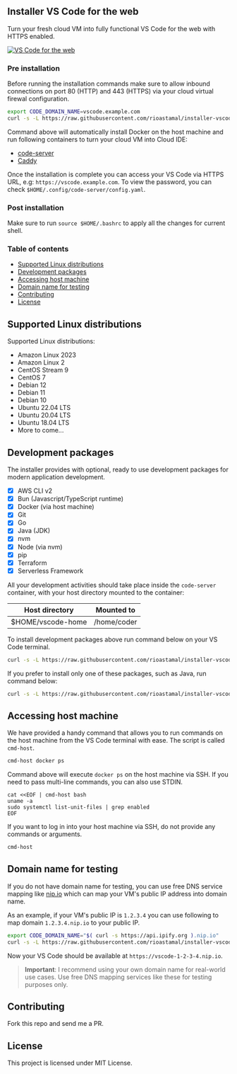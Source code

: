 ## Installer VS Code for the web

Turn your fresh cloud VM into fully functional VS Code for the web with HTTPS enabled.

[![VS Code for the web](https://github-production-user-asset-6210df.s3.amazonaws.com/469847/275779903-a1b52a3a-6dd7-4b6a-a754-3071fb662ac5.jpg)](https://github-production-user-asset-6210df.s3.amazonaws.com/469847/275777169-60a3fe97-3296-479a-a772-4c0649ff794b.png)

### Pre installation

Before running the installation commands make sure to allow inbound connections on port 80 (HTTP) and 443 (HTTPS) via your cloud virtual firewal configuration.

```sh
export CODE_DOMAIN_NAME=vscode.example.com
curl -s -L https://raw.githubusercontent.com/rioastamal/installer-vscode-for-web/main/install.sh | bash -s -- --core
```

Command above will automatically install Docker on the host machine and run following containers to turn your cloud VM into Cloud IDE:

- [code-server](https://github.com/coder/code-server)
- [Caddy](https://caddyserver.com/)

Once the installation is complete you can access your VS Code via HTTPS URL, e.g: `https://vscode.example.com`. To view the password, you can check `$HOME/.config/code-server/config.yaml`.

### Post installation

Make sure to run `source $HOME/.bashrc` to apply all the changes for current shell.

### Table of contents

- [Supported Linux distributions](#supported-linux-distributions)
- [Development packages](#development-packages)
- [Accessing host machine](#accessing-host-machine)
- [Domain name for testing](#domain-name-for-testing)
- [Contributing](#contributing)
- [License](#license)

## Supported Linux distributions

Supported Linux distributions:

- Amazon Linux 2023
- Amazon Linux 2
- CentOS Stream 9 
- CentOS 7
- Debian 12
- Debian 11
- Debian 10
- Ubuntu 22.04 LTS
- Ubuntu 20.04 LTS
- Ubuntu 18.04 LTS
- More to come...

## Development packages

The installer provides with optional, ready to use development packages for modern application development.

- [x] AWS CLI v2
- [x] Bun (Javascript/TypeScript runtime)
- [x] Docker (via host machine)
- [x] Git
- [x] Go
- [x] Java (JDK)
- [x] nvm
- [x] Node (via nvm)
- [x] pip
- [x] Terraform
- [x] Serverless Framework

All your development activities should take place inside the `code-server` container, with your host directory mounted to the container:

Host directory | Mounted to
---------------|-----------
$HOME/vscode-home | /home/coder

To install development packages above run command below on your VS Code terminal.

```sh
curl -s -L https://raw.githubusercontent.com/rioastamal/installer-vscode-for-web/main/install.sh | bash -s -- --dev-utils
```

If you prefer to install only one of these packages, such as Java, run command below:

```sh
curl -s -L https://raw.githubusercontent.com/rioastamal/installer-vscode-for-web/main/install.sh | bash -s -- --jdk
```

## Accessing host machine

We have provided a handy command that allows you to run commands on the host machine from the VS Code terminal with ease. The script is called `cmd-host`.

```sh
cmd-host docker ps
```

Command above will execute `docker ps` on the host machine via SSH. If you need to pass multi-line commands, you can also use STDIN.

```
cat <<EOF | cmd-host bash
uname -a
sudo systemctl list-unit-files | grep enabled
EOF
```

If you want to log in into your host machine via SSH, do not provide any commands or arguments.

```sh
cmd-host
```

## Domain name for testing

If you do not have domain name for testing, you can use free DNS service mapping like [nip.io](https://nip.io) which can map your VM's public IP address into domain name.

As an example, if your VM's public IP is `1.2.3.4` you can use following to map domain `1.2.3.4.nip.io` to your public IP.

```sh
export CODE_DOMAIN_NAME="$( curl -s https://api.ipify.org ).nip.io"
curl -s -L https://raw.githubusercontent.com/rioastamal/installer-vscode-for-web/main/install.sh | bash -s -- --core
```

Now your VS Code should be available at `https://vscode-1-2-3-4.nip.io`.

> **Important**: I recommend using your own domain name for real-world use cases. Use free DNS mapping services like these for testing purposes only.

## Contributing

Fork this repo and send me a PR.

## License

This project is licensed under MIT License.

